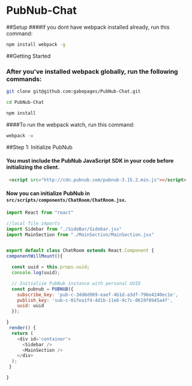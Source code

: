# PubNub-Chat

##Setup
####If you dont have webpack installed already, run this command:

```sh
npm install webpack -g
```

##Getting Started
### After you've installed webpack globally, run the following commands:

```sh
git clone git@github.com:gabepages/PubNub-Chat.git
```

```sh
cd PubNub-Chat
```

```sh
npm install
```

####To run the webpack watch, run this command:

```sh
webpack -w
```

##Step 1: Initialize PubNub
#### You must include the PubNub JavaScript SDK in your code before initializing the client.

```html
 <script src="http://cdn.pubnub.com/pubnub-3.15.2.min.js"></script>
```

#### Now you can initialize PubNub in  `src/scripts/components/ChatRoom/ChatRoom.jsx`.

```js
import React from "react"

//local file imports
import Sidebar from "./SideBar/Sidebar.jsx"
import MainSection from "./MainSection/MainSection.jsx"


export default class ChatRoom extends React.Component {
componentWillMount(){

  const uuid = this.props.uuid;
  console.log(uuid);

  // Initialize PubNub instance with personal UUID
  const pubnub = PUBNUB({
    subscribe_key: 'pub-c-3dd6d969-eaef-4b1d-a3df-796e4240ec1e',
    publish_key: 'sub-c-01fea1f4-4d1b-11e6-9c7c-0619f8945a4f',
    uuid: uuid
  });

}
 render() {
  return (
    <div id='container'>
      <Sidebar />
      <MainSection />
    </div>
  );
 }

}
```
